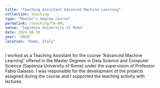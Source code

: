 ```yaml
---
title: "Teaching Assistant Advanced Machine Learning"
collection: teaching
type: "Master's degree course"
permalink: /teaching/TA-AML
venue: "Sapienza University of Rome"
date: 2024-08-30
year: '2024'
location: "Rome, Italy"
---
```


I worked as a Teaching Assistant for the course “Advanced Machine Learning” offered in the Master Degrees in Data Science and Computer Science (Sapienza University of Rome) under the supervision of Professor Fabio Galasso. I was responsible for the development of the projects assigned during the course and I supported the teaching activity with lectures.
